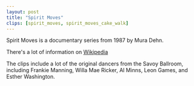```yaml
---
layout: post
title: "Spirit Moves"
clips: [spirit_moves, spirit_moves_cake_walk]
---
```


Spirit Moves is a documentary series from 1987 by Mura Dehn.

There's a lot of information on [Wikipedia](https://en.wikipedia.org/wiki/The_Spirit_Moves)

The clips include a lot of the original dancers from the Savoy Ballroom, including Frankie Manning, Willa Mae Ricker, Al Minns, Leon Games, and Esther Washington.
